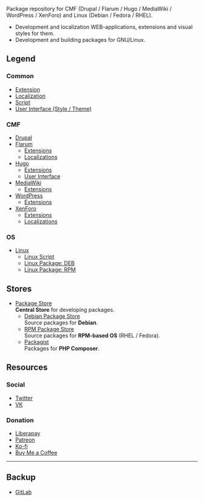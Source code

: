 Package repository for CMF (Drupal / Flarum / Hugo / MediaWiki / WordPress / XenForo) and Linux (Debian / Fedora / RHEL).

- Development and localization WEB-applications, extensions and visual styles for them.
- Development and building packages for GNU/Linux.

## Legend

### Common

- [Extension](https://github.com/search?q=topic:extension+org:pkgstore&amp;type=Repositories)
- [Localization](https://github.com/search?q=topic:l10n+org:pkgstore&amp;type=Repositories)
- [Script](https://github.com/search?q=topic:script+org:pkgstore&amp;type=Repositories)
- [User Interface (Style / Theme)](https://github.com/search?q=topic:ui+org:pkgstore&amp;type=Repositories)

### CMF

- [Drupal](https://github.com/search?q=topic:drupal+org:pkgstore&amp;type=Repositories)
- [Flarum](https://github.com/search?q=topic:flarum+org:pkgstore&amp;type=Repositories)
  - [Extensions](https://github.com/search?q=topic:flarum+topic:extension+org:pkgstore&amp;type=Repositories)
  - [Localizations](https://github.com/search?q=topic:flarum+topic:l10n+org:pkgstore&amp;type=Repositories)
- [Hugo](https://github.com/search?q=topic:hugo+org:pkgstore&amp;type=Repositories)
  - [Extensions](https://github.com/search?q=topic:hugo+topic:extension+org:pkgstore&amp;type=Repositories)
  - [User Interface](https://github.com/search?q=topic:hugo+topic:ui+org:pkgstore&amp;type=Repositories)
- [MediaWiki](https://github.com/search?q=topic:mediawiki+org:pkgstore&amp;type=Repositories)
  - [Extensions](https://github.com/search?q=topic:mediawiki+topic:extension+org:pkgstore&amp;type=Repositories)
- [WordPress](https://github.com/search?q=topic:wordpress+org:pkgstore&amp;type=Repositories)
  - [Extensions](https://github.com/search?q=topic:wordpress+topic:extension+org:pkgstore&amp;type=Repositories)
- [XenForo](https://github.com/search?q=topic:xenforo+org:pkgstore&amp;type=Repositories)
  - [Extensions](https://github.com/search?q=topic:xenforo+topic:extension+org:pkgstore&amp;type=Repositories)
  - [Localizations](https://github.com/search?q=topic:xenforo+topic:l10n+org:pkgstore&amp;type=Repositories)

### OS

- [Linux](https://github.com/search?q=topic:linux+org:pkgstore&amp;type=Repositories)
  - [Linux Script](https://github.com/search?q=topic:linux+topic:script+org:pkgstore&amp;type=Repositories)
  - [Linux Package: DEB](https://github.com/search?q=topic:linux+topic:deb+org:pkgstore&amp;type=Repositories)
  - [Linux Package: RPM](https://github.com/search?q=topic:linux+topic:rpm+org:pkgstore&amp;type=Repositories)

## Stores

- [Package Store](https://github.com/pkgstore)  
  **Central Store** for developing packages.
  - [Debian Package Store](https://github.com/deb-store)  
    Source packages for **Debian**.
  - [RPM Package Store](https://github.com/rpm-store)  
    Source packages for **RPM-based OS** (RHEL / Fedora).
  - [Packagist](https://packagist.org/packages/pkgstore)  
    Packages for **PHP Composer**.

## Resources

### Social

- [Twitter](https://twitter.com/pkgstore)
- [VK](https://vk.com/pkgstore)

### Donation

- [Liberapay](https://liberapay.com/pkgstore)
- [Patreon](https://patreon.com/pkgstore)
- [Ko-fi](https://ko-fi.com/pkgstore)
- [Buy Me a Coffee](https://buymeacoffee.com/pkgstore)

---

## Backup

- [GitLab](https://gitlab.com/pkgstore)
